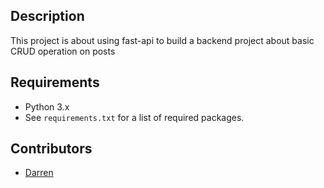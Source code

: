 ## Description
This project is about using fast-api to build a backend project about basic CRUD operation on posts  

## Requirements
- Python 3.x
- See `requirements.txt` for a list of required packages.

## Contributors
- [Darren](https://github.com/darrentsh)
